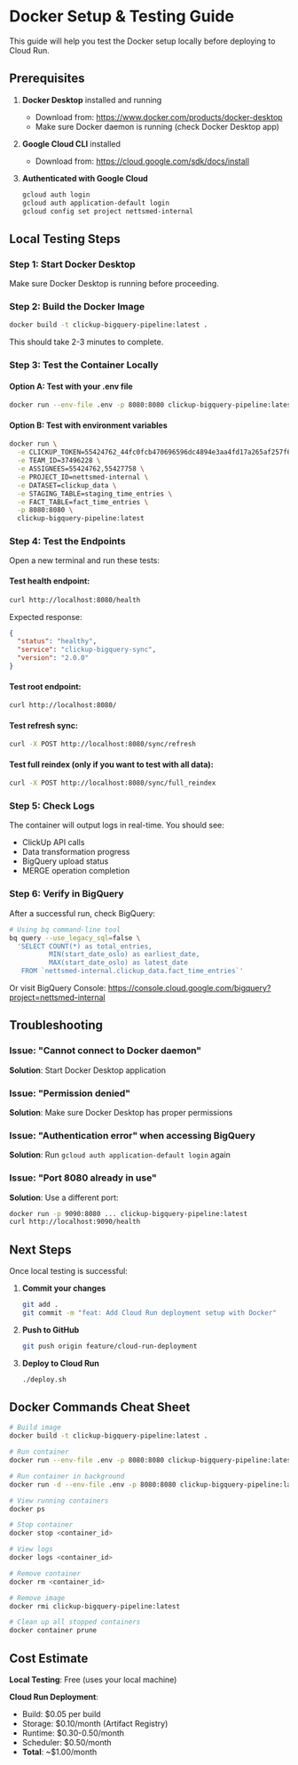 # Docker Setup & Testing Guide

This guide will help you test the Docker setup locally before deploying to Cloud Run.

## Prerequisites

1. **Docker Desktop** installed and running
   - Download from: https://www.docker.com/products/docker-desktop
   - Make sure Docker daemon is running (check Docker Desktop app)

2. **Google Cloud CLI** installed
   - Download from: https://cloud.google.com/sdk/docs/install

3. **Authenticated with Google Cloud**
   ```bash
   gcloud auth login
   gcloud auth application-default login
   gcloud config set project nettsmed-internal
   ```

## Local Testing Steps

### Step 1: Start Docker Desktop

Make sure Docker Desktop is running before proceeding.

### Step 2: Build the Docker Image

```bash
docker build -t clickup-bigquery-pipeline:latest .
```

This should take 2-3 minutes to complete.

### Step 3: Test the Container Locally

#### Option A: Test with your .env file
```bash
docker run --env-file .env -p 8080:8080 clickup-bigquery-pipeline:latest
```

#### Option B: Test with environment variables
```bash
docker run \
  -e CLICKUP_TOKEN=55424762_44fc0fcb470696596dc4894e3aa4fd17a265af257f6048373acb9e1e877e7f8b \
  -e TEAM_ID=37496228 \
  -e ASSIGNEES=55424762,55427758 \
  -e PROJECT_ID=nettsmed-internal \
  -e DATASET=clickup_data \
  -e STAGING_TABLE=staging_time_entries \
  -e FACT_TABLE=fact_time_entries \
  -p 8080:8080 \
  clickup-bigquery-pipeline:latest
```

### Step 4: Test the Endpoints

Open a new terminal and run these tests:

#### Test health endpoint:
```bash
curl http://localhost:8080/health
```

Expected response:
```json
{
  "status": "healthy",
  "service": "clickup-bigquery-sync",
  "version": "2.0.0"
}
```

#### Test root endpoint:
```bash
curl http://localhost:8080/
```

#### Test refresh sync:
```bash
curl -X POST http://localhost:8080/sync/refresh
```

#### Test full reindex (only if you want to test with all data):
```bash
curl -X POST http://localhost:8080/sync/full_reindex
```

### Step 5: Check Logs

The container will output logs in real-time. You should see:
- ClickUp API calls
- Data transformation progress
- BigQuery upload status
- MERGE operation completion

### Step 6: Verify in BigQuery

After a successful run, check BigQuery:

```bash
# Using bq command-line tool
bq query --use_legacy_sql=false \
  'SELECT COUNT(*) as total_entries,
          MIN(start_date_oslo) as earliest_date,
          MAX(start_date_oslo) as latest_date
   FROM `nettsmed-internal.clickup_data.fact_time_entries`'
```

Or visit BigQuery Console:
https://console.cloud.google.com/bigquery?project=nettsmed-internal

## Troubleshooting

### Issue: "Cannot connect to Docker daemon"
**Solution**: Start Docker Desktop application

### Issue: "Permission denied"
**Solution**: Make sure Docker Desktop has proper permissions

### Issue: "Authentication error" when accessing BigQuery
**Solution**: Run `gcloud auth application-default login` again

### Issue: "Port 8080 already in use"
**Solution**: Use a different port:
```bash
docker run -p 9090:8080 ... clickup-bigquery-pipeline:latest
curl http://localhost:9090/health
```

## Next Steps

Once local testing is successful:

1. **Commit your changes**
   ```bash
   git add .
   git commit -m "feat: Add Cloud Run deployment setup with Docker"
   ```

2. **Push to GitHub**
   ```bash
   git push origin feature/cloud-run-deployment
   ```

3. **Deploy to Cloud Run**
   ```bash
   ./deploy.sh
   ```

## Docker Commands Cheat Sheet

```bash
# Build image
docker build -t clickup-bigquery-pipeline:latest .

# Run container
docker run --env-file .env -p 8080:8080 clickup-bigquery-pipeline:latest

# Run container in background
docker run -d --env-file .env -p 8080:8080 clickup-bigquery-pipeline:latest

# View running containers
docker ps

# Stop container
docker stop <container_id>

# View logs
docker logs <container_id>

# Remove container
docker rm <container_id>

# Remove image
docker rmi clickup-bigquery-pipeline:latest

# Clean up all stopped containers
docker container prune
```

## Cost Estimate

**Local Testing**: Free (uses your local machine)

**Cloud Run Deployment**:
- Build: $0.05 per build
- Storage: $0.10/month (Artifact Registry)
- Runtime: $0.30-0.50/month
- Scheduler: $0.50/month
- **Total**: ~$1.00/month
